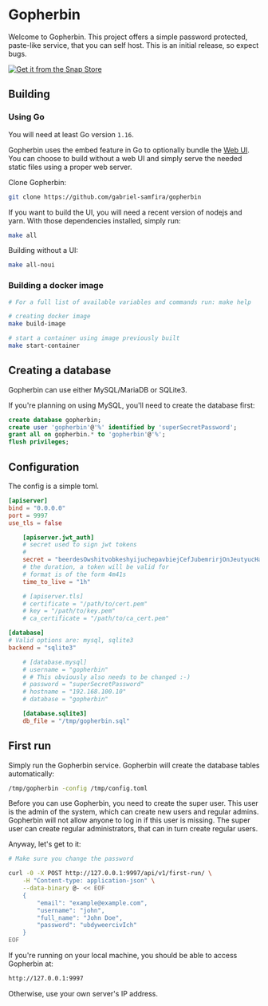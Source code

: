 # Gopherbin

Welcome to Gopherbin. This project offers a simple password protected, paste-like service, that you can self host. This is an initial release, so expect bugs.

[![Get it from the Snap Store](https://snapcraft.io/static/images/badges/en/snap-store-black.svg)](https://snapcraft.io/gopherbin)


## Building

### Using Go

You will need at least Go version ```1.16```.

Gopherbin uses the embed feature in Go to optionally bundle the [Web UI](https://github.com/gabriel-samfira/gopherbin-web). You can choose to build without a web UI and simply serve the needed static files using a proper web server. 

Clone Gopherbin:

```bash
git clone https://github.com/gabriel-samfira/gopherbin
```

If you want to build the UI, you will need a recent version of nodejs and yarn. With those dependencies installed, simply run:

```bash
make all
```

Building without a UI:

```bash
make all-noui
```

### Building a docker image

```bash
# For a full list of available variables and commands run: make help

# creating docker image
make build-image

# start a container using image previously built
make start-container

```

## Creating a database

Gopherbin can use either MySQL/MariaDB or SQLite3.

If you're planning on using MySQL, you'll need to create the database first:

```sql
create database gopherbin;
create user 'gopherbin'@'%' identified by 'superSecretPassword';
grant all on gopherbin.* to 'gopherbin'@'%';
flush privileges;
```

## Configuration

The config is a simple toml.

```toml
[apiserver]
bind = "0.0.0.0"
port = 9997
use_tls = false

    [apiserver.jwt_auth]
    # secret used to sign jwt tokens
    #
    secret = "beerdesOwshitvobkeshyijuchepavbiejCefJubemrirjOnJeutyucHalHushbo"
    # the duration, a token will be valid for
    # format is of the form 4m41s
    time_to_live = "1h"

    # [apiserver.tls]
    # certificate = "/path/to/cert.pem"
    # key = "/path/to/key.pem"
    # ca_certificate = "/path/to/ca_cert.pem"

[database]
# Valid options are: mysql, sqlite3
backend = "sqlite3"

    # [database.mysql]
    # username = "gopherbin"
    # # This obviously also needs to be changed :-)
    # password = "superSecretPassword"
    # hostname = "192.168.100.10"
    # database = "gopherbin"

    [database.sqlite3]
    db_file = "/tmp/gopherbin.sql"
```

## First run

Simply run the Gopherbin service. Gopherbin will create the database tables automatically:

```bash
/tmp/gopherbin -config /tmp/config.toml
```

Before you can use Gopherbin, you need to create the super user. This user is the admin of the system, which can create new users and regular admins. Gopherbin will not allow anyone to log in if this user is missing. The super user can create regular administrators, that can in turn create regular users.

Anyway, let's get to it:

```bash
# Make sure you change the password

curl -0 -X POST http://127.0.0.1:9997/api/v1/first-run/ \
	-H "Content-type: application-json" \
	--data-binary @- << EOF
	{
		"email": "example@example.com",
		"username": "john",
		"full_name": "John Doe",
		"password": "ubdyweercivIch"
	}
EOF
```

If you're running on your local machine, you should be able to access Gopherbin at:

```bash
http://127.0.0.1:9997
```

Otherwise, use your own server's IP address.
